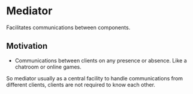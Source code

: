 # Mediator

Facilitates communications between components.

## Motivation

- Communications between clients on any presence or absence. Like a chatroom or online games.

So mediator usually as a central facility to handle communications from different clients, clients are not required to know each other.
